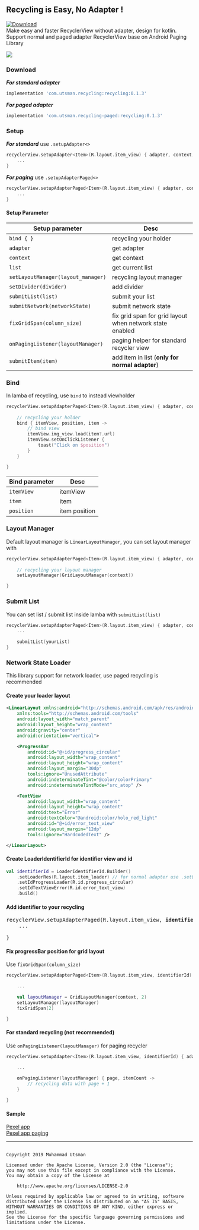## Recycling is Easy, No Adapter !
[ ![Download](https://api.bintray.com/packages/kucingapes/utsman/com.utsman.recycling-paged/images/download.svg) ](https://bintray.com/kucingapes/utsman/com.utsman.recycling-paged/_latestVersion)
<br>
Make easy and faster RecyclerView without adapter, design for kotlin. <br>
Support normal and paged adapter RecyclerView base on Android Paging Library

![](https://i.ibb.co/DkQ1Lmn/carbon.png)


### Download
***For standard adapter***
```gradle
implementation 'com.utsman.recycling:recycling:0.1.3'
```

***For paged adapter***
```gradle
implementation 'com.utsman.recycling-paged:recycling:0.1.3'
```

### Setup

***For standard*** use ```.setupAdapter<>```
```kotlin
recyclerView.setupAdapter<Item>(R.layout.item_view) { adapter, context, list ->
    ...
}
```

***For paging*** use ```.setupAdapterPaged<>```
```kotlin
recyclerView.setupAdapterPaged<Item>(R.layout.item_view) { adapter, context, list ->
    ...
}
```

#### Setup Parameter

| Setup parameter  | Desc |
|---|---|
| ```bind { }``` | recycling your holder |
| ```adapter```  | get adapter |
| ```context``` | get context |
| ```list``` | get current list |
| ```setLayoutManager(layout_manager)``` | recycling layout manager |
| ```setDivider(divider)``` | add divider |
| ```submitList(list)``` | submit your list |
| ```submitNetwork(networkState)``` | submit network state |
| ```fixGridSpan(column_size)``` | fix grid span for grid layout when network state enabled |
| ```onPagingListener(layoutManager)``` | paging helper for standard recycler view |
| ```submitItem(item)``` | add item in list (**only for normal adapter**) |

### Bind
In lamba of recycling, use ```bind``` to instead viewholder 

```kotlin
recyclerView.setupAdapterPaged<Item>(R.layout.item_view) { adapter, context, list ->
    
    // recycling your holder
    bind { itemView, position, item ->
        // bind view
        itemView.img_view.load(item?.url)
        itemView.setOnClickListener {
            toast("Click on $position")
        }
    }

}
```

| Bind parameter  | Desc |
|---|---|
| ```itemView```  | itemView |
| ```item``` | item |
| ```position``` | item position |


### Layout Manager
Default layout manager is ```LinearLayoutManager```, you can set layout manager with
```kotlin
recyclerView.setupAdapterPaged<Item>(R.layout.item_view) { adapter, context, list ->
    
    // recycling your layout manager
    setLayoutManager(GridLayoutManager(context))

}
```

### Submit List
You can set list / submit list inside lamba with ```submitList(list)```
```kotlin
recyclerView.setupAdapterPaged<Item>(R.layout.item_view) { adapter, context, list ->
    ...
    
    submitList(yourList)
}
```

### Network State Loader
This library support for network loader, use paged recycling is recommended
#### Create your loader layout
```xml
<LinearLayout xmlns:android="http://schemas.android.com/apk/res/android"
    xmlns:tools="http://schemas.android.com/tools"
    android:layout_width="match_parent"
    android:layout_height="wrap_content"
    android:gravity="center"
    android:orientation="vertical">

    <ProgressBar
        android:id="@+id/progress_circular"
        android:layout_width="wrap_content"
        android:layout_height="wrap_content"
        android:layout_margin="30dp"
        tools:ignore="UnusedAttribute"
        android:indeterminateTint="@color/colorPrimary"
        android:indeterminateTintMode="src_atop" />

    <TextView
        android:layout_width="wrap_content"
        android:layout_height="wrap_content"
        android:text="Error"
        android:textColor="@android:color/holo_red_light"
        android:id="@+id/error_text_view"
        android:layout_margin="12dp"
        tools:ignore="HardcodedText" />

</LinearLayout>
```

#### Create LoaderIdentifierId for identifier view and id
```kotlin
val identifierId = LoaderIdentifierId.Builder()
    .setLoaderRes(R.layout.item_loader) // for normal adapter use .setLayoutRes(layout)
    .setIdProgressLoader(R.id.progress_circular)
    .setIdTextViewError(R.id.error_text_view)
    .build()
```

#### Add identifier to your recycling
<pre>
recyclerView.setupAdapterPaged<Item>(R.layout.item_view, <b>identifierId</b>) { adapter, context, list ->
    ...

}
</pre>

#### Fix progressBar position for grid layout
Use ```fixGridSpan(column_size)```
```kotlin
recyclerView.setupAdapterPaged<Item>(R.layout.item_view, identifierId) { adapter, context, list ->

    ...
    
    val layoutManager = GridLayoutManager(context, 2)
    setLayoutManager(layoutManager)
    fixGridSpan(2)

}
```
#### For standard recycling (not recommended)
Use ```onPagingListener(layoutManager)``` for paging recycler
```kotlin
recyclerView.setupAdapter<Item>(R.layout.item_view, identifierId) { adapter, context, list ->

    ...
   
    onPagingListener(layoutManager) { page, itemCount ->
        // recycling data with page + 1
    }

}
```

#### Sample
[Pexel app](https://github.com/utsmannn/Recycling/tree/master/app/src/main/java/com/utsman/recycling/sample) <br>
[Pexel app paging](https://github.com/utsmannn/Recycling/tree/master/apppaged/src/main/java/com/utsman/recycling/samplepaged)


---
```

Copyright 2019 Muhammad Utsman

Licensed under the Apache License, Version 2.0 (the "License");
you may not use this file except in compliance with the License.
You may obtain a copy of the License at

    http://www.apache.org/licenses/LICENSE-2.0

Unless required by applicable law or agreed to in writing, software
distributed under the License is distributed on an "AS IS" BASIS,
WITHOUT WARRANTIES OR CONDITIONS OF ANY KIND, either express or implied.
See the License for the specific language governing permissions and
limitations under the License.
```
